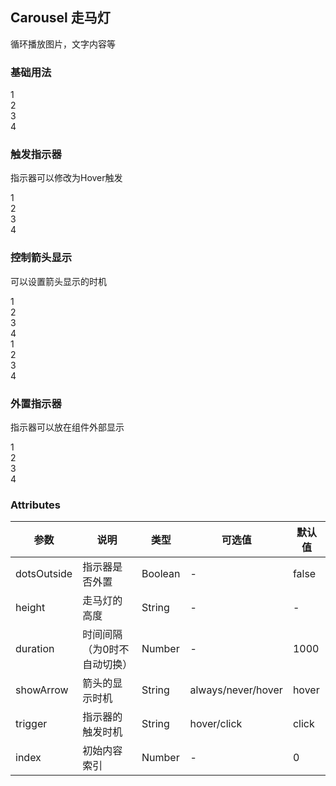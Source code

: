 <style lang="scss" scoped>
  .ru-carousel-item {
    .item {
      display: flex;
      justify-content: center;
      align-items: center;
      height: 100%;
      font-size: 20px;
      color: #fff;
    }
    &:nth-child(odd) {
      background-color: #4b6b9c;
    }
    &:nth-child(even) {
      background-color: #d3dce6;
    }
  }
</style>

## Carousel 走马灯

循环播放图片，文字内容等

### 基础用法

<coding title="基础用法" note="走马灯默认1000ms切换一次，指示器默认通过点击触发" :code="baseCode">
  <RuCarousel>
    <RuCarouselItem>
      <div class="item">1</div>
    </RuCarouselItem>
    <RuCarouselItem>
      <div class="item">2</div>
    </RuCarouselItem>
    <RuCarouselItem>
      <div class="item">3</div>
    </RuCarouselItem>
    <RuCarouselItem>
      <div class="item">4</div>
    </RuCarouselItem>
  </RuCarousel>
</coding>

### 触发指示器

指示器可以修改为Hover触发

<coding title="Hover触发" note="指示器可以修改为Hover触发" :code="hoverCode">
  <RuCarousel trigger="hover">
    <RuCarouselItem>
      <div class="item">1</div>
    </RuCarouselItem>
    <RuCarouselItem>
      <div class="item">2</div>
    </RuCarouselItem>
    <RuCarouselItem>
      <div class="item">3</div>
    </RuCarouselItem>
    <RuCarouselItem>
      <div class="item">4</div>
    </RuCarouselItem>
  </RuCarousel>
</coding>

### 控制箭头显示

可以设置箭头显示的时机

<coding title="控制箭头显示隐藏" note="通过showArrow字段可以设置箭头的显示时机" :code="arrowCode">
  <RuCarousel showArrow="always">
    <RuCarouselItem>
      <div class="item">1</div>
    </RuCarouselItem>
    <RuCarouselItem>
      <div class="item">2</div>
    </RuCarouselItem>
    <RuCarouselItem>
      <div class="item">3</div>
    </RuCarouselItem>
    <RuCarouselItem>
      <div class="item">4</div>
    </RuCarouselItem>
  </RuCarousel>
  <RuCarousel showArrow="hover">
    <RuCarouselItem>
      <div class="item">1</div>
    </RuCarouselItem>
    <RuCarouselItem>
      <div class="item">2</div>
    </RuCarouselItem>
    <RuCarouselItem>
      <div class="item">3</div>
    </RuCarouselItem>
    <RuCarouselItem>
      <div class="item">4</div>
    </RuCarouselItem>
  </RuCarousel>
</coding>

### 外置指示器

指示器可以放在组件外部显示

<coding title="指示器外置" note="设置dotsOutside可以将指示器放在组件外部显示" :code="dotCode">
  <RuCarousel dotsOutside>
    <RuCarouselItem>
      <div class="item">1</div>
    </RuCarouselItem>
    <RuCarouselItem>
      <div class="item">2</div>
    </RuCarouselItem>
    <RuCarouselItem>
      <div class="item">3</div>
    </RuCarouselItem>
    <RuCarouselItem>
      <div class="item">4</div>
    </RuCarouselItem>
  </RuCarousel>
</coding>

### Attributes
| 参数      | 说明    | 类型      | 可选值   | 默认值   |
|---------- |-------- |---------- |-------------  |-------- |
| dotsOutside| 指示器是否外置| Boolean   |    -    |   false   |
| height     | 走马灯的高度  | String    |    -    |   -      |
| duration   | 时间间隔（为0时不自动切换） | Number  |   -     |   1000   |
| showArrow  | 箭头的显示时机 | String   |    always/never/hover |     hover     |
| trigger    | 指示器的触发时机| String   |    hover/click    |   click |
| index      | 初始内容索引   | Number   |    -    |   0 |

<script>
const baseCode = `
  <RuCarousel>
    <RuCarouselItem>
      <div class="item">1</div>
    </RuCarouselItem>
    <RuCarouselItem>
      <div class="item">2</div>
    </RuCarouselItem>
    <RuCarouselItem>
      <div class="item">3</div>
    </RuCarouselItem>
    <RuCarouselItem>
      <div class="item">4</div>
    </RuCarouselItem>
  </RuCarousel>`

  const hoverCode = `
  <RuCarousel trigger="hover">
    <RuCarouselItem>
      <div class="item">1</div>
    </RuCarouselItem>
    <RuCarouselItem>
      <div class="item">2</div>
    </RuCarouselItem>
    <RuCarouselItem>
      <div class="item">3</div>
    </RuCarouselItem>
    <RuCarouselItem>
      <div class="item">4</div>
    </RuCarouselItem>
  </RuCarousel>`

  const arrowCode = `
  <RuCarousel showArrow="always">
    <RuCarouselItem>
      <div class="item">1</div>
    </RuCarouselItem>
    <RuCarouselItem>
      <div class="item">2</div>
    </RuCarouselItem>
    <RuCarouselItem>
      <div class="item">3</div>
    </RuCarouselItem>
    <RuCarouselItem>
      <div class="item">4</div>
    </RuCarouselItem>
  </RuCarousel>
  <RuCarousel showArrow="hover">
    <RuCarouselItem>
      <div class="item">1</div>
    </RuCarouselItem>
    <RuCarouselItem>
      <div class="item">2</div>
    </RuCarouselItem>
    <RuCarouselItem>
      <div class="item">3</div>
    </RuCarouselItem>
    <RuCarouselItem>
      <div class="item">4</div>
    </RuCarouselItem>
  </RuCarousel>
  `

  const dotCode = `
  <RuCarousel dotsOutside">
    <RuCarouselItem>
      <div class="item">1</div>
    </RuCarouselItem>
    <RuCarouselItem>
      <div class="item">2</div>
    </RuCarouselItem>
    <RuCarouselItem>
      <div class="item">3</div>
    </RuCarouselItem>
    <RuCarouselItem>
      <div class="item">4</div>
    </RuCarouselItem>
  </RuCarousel>
  `
export default {
  data() {
    return {
      baseCode: baseCode,
      hoverCode: hoverCode,
      arrowCode: arrowCode,
      dotCode: dotCode
    }
  }
}
</script>